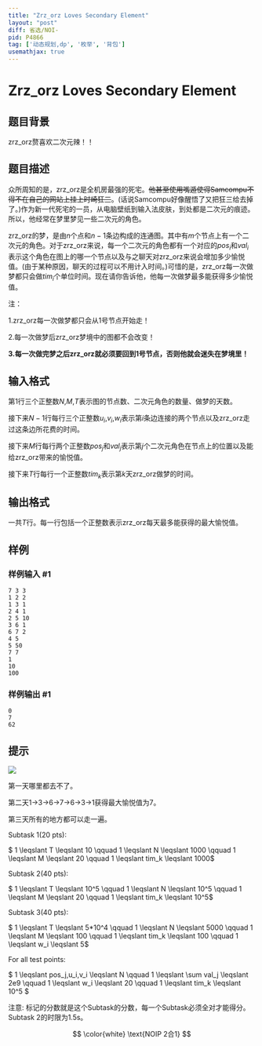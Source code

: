 ```yaml
---
title: "Zrz_orz Loves Secondary Element"
layout: "post"
diff: 省选/NOI-
pid: P4866
tag: ['动态规划,dp', '枚举', '背包']
usemathjax: true
---
```


# Zrz_orz Loves Secondary Element
## 题目背景

zrz_orz赘喜欢二次元辣！！
## 题目描述

众所周知的是，zrz_orz是全机房最强的死宅。~~他甚至使用嘴遁使得Samcompu不得不在自己的网站上挂上时崎狂三~~。(话说Samcompu好像醒悟了又把狂三给去掉了。)作为新一代死宅的一员，从电脑壁纸到输入法皮肤，到处都是二次元的痕迹。所以，他经常在梦里梦见一些二次元的角色。

zrz_orz的梦，是由$n$个点和$n-1$条边构成的连通图。其中有$m$个节点上有一个二次元的角色。对于zrz_orz来说，每一个二次元的角色都有一个对应的$pos_i$和$val_i$表示这个角色在图上的哪一个节点以及与之聊天对zrz_orz来说会增加多少愉悦值。(由于某种原因，聊天的过程可以不用计入时间。)可惜的是，zrz_orz每一次做梦都只会做$tim_i$个单位时间。现在请你告诉他，他每一次做梦最多能获得多少愉悦值。

注：

1.zrz_orz每一次做梦都只会从1号节点开始走！

2.每一次做梦后zrz_orz梦境中的图都不会改变！

**3.每一次做完梦之后zrz_orz就必须要回到1号节点，否则他就会迷失在梦境里！**
## 输入格式

第1行三个正整数$N$,$M$,$T$表示图的节点数、二次元角色的数量、做梦的天数。

接下来$N-1$行每行三个正整数$u_i$,$v_i$,$w_i$表示第$i$条边连接的两个节点以及zrz_orz走过这条边所花费的时间。

接下来$M$行每行两个正整数$pos_j$和$val_j$表示第$j$个二次元角色在节点上的位置以及能给zrz_orz带来的愉悦值。

接下来$T$行每行一个正整数$tim_k$表示第$k$天zrz_orz做梦的时间。
## 输出格式

一共$T$行。每一行包括一个正整数表示zrz_orz每天最多能获得的最大愉悦值。
## 样例

### 样例输入 #1
```
7 3 3
1 2 2
1 3 1
2 4 1
2 5 10
3 6 1
6 7 2
4 5
5 50
7 7
1
10
100

```
### 样例输出 #1
```
0
7
62
```
## 提示

![](https://cdn.luogu.com.cn/upload/pic/25600.png)

第一天哪里都去不了。

第二天1->3->6->7->6->3->1获得最大愉悦值为7。

第三天所有的地方都可以走一遍。

Subtask 1(20 pts): 

$ 1 \leqslant T \leqslant 10 \qquad 1 \leqslant N \leqslant 1000 \qquad 1 \leqslant M \leqslant 20 \qquad 1 \leqslant  tim_k \leqslant 1000$

Subtask 2(40 pts):

$ 1 \leqslant T \leqslant 10^5 \qquad 1 \leqslant N \leqslant 10^5 \qquad 1 \leqslant M \leqslant 20 \qquad 1 \leqslant  tim_k \leqslant 10^5$

Subtask 3(40 pts):

$ 1 \leqslant T \leqslant 5*10^4 \qquad 1 \leqslant N \leqslant 5000 \qquad 1 \leqslant M \leqslant 100 \qquad 1 \leqslant  tim_k \leqslant 100 \qquad 1 \leqslant w_i \leqslant 5$

For all test points:

$ 1 \leqslant pos_j,u_i,v_i \leqslant N \qquad 1 \leqslant \sum val_j \leqslant 2e9 \qquad 1 \leqslant w_i \leqslant 20 \qquad 1 \leqslant tim_k \leqslant 10^5 $

注意: 标记的分数就是这个Subtask的分数，每一个Subtask必须全对才能得分。Subtask 2的时限为1.5s。

$$ \color{white} \text{NOIP 2合1} $$
